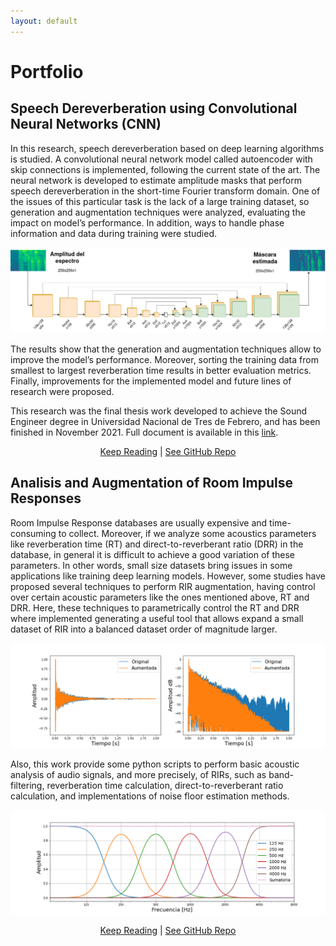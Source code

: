 ```yaml
---
layout: default
---
```

# Portfolio

## Speech Dereverberation using Convolutional Neural Networks (CNN)
In this research, speech dereverberation based on deep learning algorithms is studied. A convolutional neural network model called autoencoder with skip connections is implemented, following the current state of the art. The neural network is developed to estimate amplitude masks that perform speech dereverberation in the short-time Fourier transform domain. One of the issues of this particular task is the lack of a large training dataset, so generation and augmentation techniques were analyzed, evaluating the impact on model’s performance. In addition, ways to handle phase information and data during training were studied.  

![Estructura Implementada](/images/modelo_red.png)

The results show that the generation and augmentation techniques allow to improve the model’s performance. Moreover, sorting the training data from smallest to largest reverberation time results in better evaluation metrics. Finally, improvements for the implemented model and future lines of research were proposed.

This research was the final thesis work developed to achieve the Sound Engineer degree in Universidad Nacional de Tres de Febrero, and has been finished in November 2021. Full document is available in this <a href="pdf/Meza_Dereverberación del habla a partir de algoritmos de aprendizaje profundo.pdf">link</a>.

<p align="center">
<a href="https://martinbmeza.github.io/deep-dereverb/">Keep Reading</a> |
<a href="https://github.com/martinBmeza/deep-dereverb">See GitHub Repo</a>
</p>


## Analisis and Augmentation of Room Impulse Responses
Room Impulse Response databases are usually expensive and time-consuming to collect. Moreover, if we analyze some acoustics parameters like reverberation time (RT) and direct-to-reverberant ratio (DRR) in the database, in general it is difficult to achieve a good variation of these parameters. In other words, small size datasets bring issues in some applications like training deep learning models. However, some studies have proposed several techniques to perform RIR augmentation, having control over certain acoustic parameters like the ones mentioned above, RT and DRR. Here, these techniques to parametrically control the RT and DRR where implemented generating a useful tool that allows expand a small dataset of RIR into a balanced dataset order of magnitude larger.

![Aumentacion](/images/tr_aug.png)

Also, this work provide some python scripts to perform basic acoustic analysis of audio signals, and more precisely, of RIRs, such as band-filtering, reverberation time calculation, direct-to-reverberant ratio calculation, and implementations of noise floor estimation methods.

![Filtros](/images/banco_filtros.png)

<p align="center">
<a href="pdf/rir_aug.pdf">Keep Reading</a> |
<a href="https://github.com/martinBmeza/rir_analysis">See GitHub Repo</a>
</p>


<!---# Audio Denoising Framework 
La idea de este projecto es servir como un punto de partida para explicar el uso de ciertas herramientas referidas a la inteligencia artificial y el uso de redes neuronales. Se plantea una aplicacion de ejemplo que consiste en elimiar ruido blanco presente en un tono puro. Se crean datos de partida, se arma un modelo de red neuronal convolucional tipo auto-encoder, se compila y entrena este modelo y se lo utiliza para hacer predicciones. De esta manera se recorren todas las instancias que entran en juego a la hora de desarrollar un projecto de esta indole. Las librerias que se utilizan son:
+ Tensorflow
+ Librosa
+ Numpy -->
